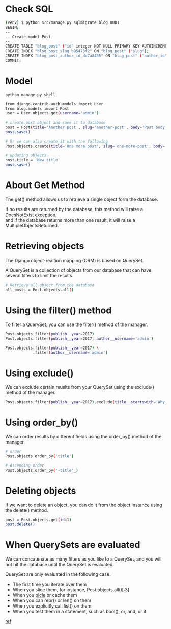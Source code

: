 # Check SQL

```bash
(venv) $ python src/manage.py sqlmigrate blog 0001
BEGIN;
--
-- Create model Post
--
CREATE TABLE "blog_post" ("id" integer NOT NULL PRIMARY KEY AUTOINCREMENT, "title" varchar(250) NOT NULL, "slug" varchar(250) NOT NULL, "body" text NOT NULL, "publish" datetime NOT NULL, "created" datetime NOT NULL, "updated" datetime NOT NULL, "status" varchar(10) NOT NULL, "author_id" integer NOT NULL REFERENCES "auth_user" ("id") DEFERRABLE INITIALLY DEFERRED);
CREATE INDEX "blog_post_slug_b95473f2" ON "blog_post" ("slug");
CREATE INDEX "blog_post_author_id_dd7a8485" ON "blog_post" ("author_id");
COMMIT;
```

# Model

```bash
python manage.py shell

from django.contrib.auth.models import User
from blog.models import Post
user = User.objects.get(username='admin')

# create post object and save it to database
post = Post(title='Another post', slug='another-post', body='Post body.', author=user)
post.save()

# Or we can also create it with the following
Post.objects.create(title='One more post', slug='one-more-post', body='Post body', author=user)

# updating objects
post.title = 'New title'
post.save()
```

# About Get Method
The get() method allows us to retrieve a single object form the database.

If no results are returned by the database, this method will raise a DoesNotExist exception,  
and if the database returns more than one result, it will raise a MultipleObjectsReturned.

# Retrieving objects
The Django object-realtion mapping (ORM) is based on QuerySet.

A QuerySet is a collection of objects from our database that can have several filters to limit the results.

```bash
# Retrieve all object from the database
all_posts = Post.objects.all()
```

# Using the filter() method
To filter a QuerySet, you can use the filter() method of the manager.

```bash
Post.objects.filter(publish__year=2017)
Post.objects.filter(publish__year=2017, author__username='admin')

Post.objects.filter(publish__year=2017) \
            .filter(author__username='admin')
```

# Using exclude()
We can exclude certain reuslts from your QuerySet using the exclude() method of the manager.  

```bash
Post.objects.filter(publish__year=2017).exclude(title__startswith='Why')
```

# Using order_by()
We can order results by different fields using the order_by() method of the manager.

```bash
# order
Post.objects.order_by('title')

# Ascending order
Post.objects.order_by('-title'_)
```

# Deleting objects
If we want to delete an object, you can do it from the object instance using the delete() method.

```bash
post = Post.objects.get(id=1)
post.delete()
```

# When QuerySets are evaluated
We can concatenate as many filters as you like to a QuerySet, and you will not hit the database until
the QuerySet is evaluated.

QuerySet are only evaluated in the following case.

* The first time you iterate over them
* When you slice them, for instance, Post.objects.all()[:3]
* When you [picle](https://qiita.com/moroku0519/items/f1f4c059c28cb1575a93) or cache them
* When you can repr() or len() on them
* When you explicitly call list() on them
* When you test them in a statement, such as bool(), or, and, or if

[ref](https://docs.djangoproject.com/en/2.0/ref/models/)
